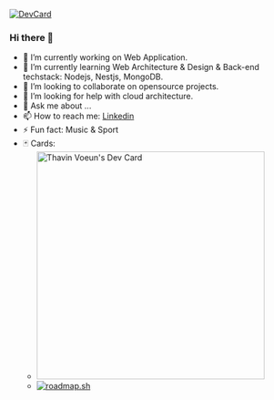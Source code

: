 [![DevCard](https://github.com/voeunthavin/voeunthavin/actions/workflows/main.yml/badge.svg)](https://github.com/voeunthavin/voeunthavin/actions/workflows/main.yml)
### Hi there 👋

<!--
**voeunthavin/voeunthavin** is a ✨ _special_ ✨ repository because its `README.md` (this file) appears on your GitHub profile.

Here are some ideas to get you started:

- 🔭 I’m currently working on ...
- 🌱 I’m currently learning ...
- 👯 I’m looking to collaborate on ...
- 🤔 I’m looking for help with ...
- 💬 Ask me about ...
- 📫 How to reach me: ...
- 😄 Pronouns: ...
- ⚡ Fun fact: ...
-->
- 🔭 I’m currently working on Web Application.
- 🌱 I’m currently learning Web Architecture & Design & Back-end techstack: Nodejs, Nestjs, MongoDB.
- 👯 I’m looking to collaborate on opensource projects.
- 🤔 I’m looking for help with cloud architecture.
- 💬 Ask me about ...
- 📫 How to reach me: [Linkedin](https://www.linkedin.com/in/voeun-thavin/)
- ⚡ Fun fact: Music & Sport
- 🃏 Cards:
  - <a href="https://app.daily.dev/thavin_zach"><img src="https://api.daily.dev/devcards/76c2c0d9267a47749e8897e2f749162e.png?r=6ke" width="400" alt="Thavin Voeun's Dev Card"/></a>
  - <a href="https://roadmap.sh"><img src="https://roadmap.sh/card/wide/6475996fc4ec366ad5b2a8de?variant=dark&roadmaps=backend%2Cfrontend%2Ctypescript%2Cfull-stack" alt="roadmap.sh"/></a>
